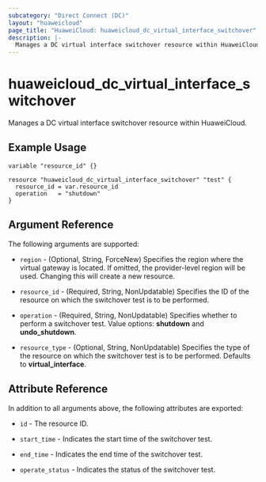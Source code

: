 ```yaml
---
subcategory: "Direct Connect (DC)"
layout: "huaweicloud"
page_title: "HuaweiCloud: huaweicloud_dc_virtual_interface_switchover"
description: |-
  Manages a DC virtual interface switchover resource within HuaweiCloud.
---
```


# huaweicloud_dc_virtual_interface_switchover

Manages a DC virtual interface switchover resource within HuaweiCloud.

## Example Usage

```hcl
variable "resource_id" {}

resource "huaweicloud_dc_virtual_interface_switchover" "test" {
  resource_id = var.resource_id
  operation   = "shutdown"
}
```

## Argument Reference

The following arguments are supported:

* `region` - (Optional, String, ForceNew) Specifies the region where the virtual gateway is located.
  If omitted, the provider-level region will be used. Changing this will create a new resource.

* `resource_id` - (Required, String, NonUpdatable) Specifies the ID of the resource on which the switchover test is to
  be performed.

* `operation` - (Required, String, NonUpdatable) Specifies whether to perform a switchover test.
  Value options: **shutdown** and **undo_shutdown**.

* `resource_type` - (Optional, String, NonUpdatable) Specifies the type of the resource on which the switchover test is
  to be performed. Defaults to **virtual_interface**.

## Attribute Reference

In addition to all arguments above, the following attributes are exported:

* `id` - The resource ID.

* `start_time` - Indicates the start time of the switchover test.

* `end_time` - Indicates the end time of the switchover test.

* `operate_status` - Indicates the status of the switchover test.
